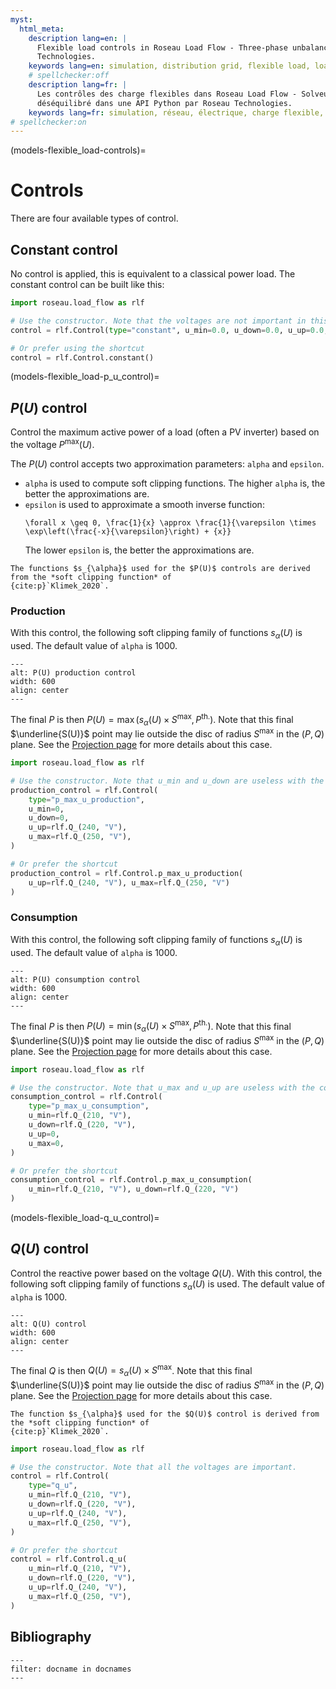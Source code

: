 ```yaml
---
myst:
  html_meta:
    description lang=en: |
      Flexible load controls in Roseau Load Flow - Three-phase unbalanced load flow solver in a Python API by Roseau
      Technologies.
    keywords lang=en: simulation, distribution grid, flexible load, load, model, controls
    # spellchecker:off
    description lang=fr: |
      Les contrôles des charge flexibles dans Roseau Load Flow - Solveur d'écoulement de charge triphasé et
      déséquilibré dans une API Python par Roseau Technologies.
    keywords lang=fr: simulation, réseau, électrique, charge flexible, bus, roseau load flow, modèle, contrôles
# spellchecker:on
---
```


(models-flexible_load-controls)=

# Controls

There are four available types of control.

## Constant control

No control is applied, this is equivalent to a classical power load. The constant control can be built like this:

```python
import roseau.load_flow as rlf

# Use the constructor. Note that the voltages are not important in this case.
control = rlf.Control(type="constant", u_min=0.0, u_down=0.0, u_up=0.0, u_max=0.0)

# Or prefer using the shortcut
control = rlf.Control.constant()
```

(models-flexible_load-p_u_control)=

## $P(U)$ control

Control the maximum active power of a load (often a PV inverter) based on the voltage $P^{\max}(U)$.

The $P(U)$ control accepts two approximation parameters: `alpha` and `epsilon`.

- `alpha` is used to compute soft clipping functions. The higher `alpha` is, the better the approximations are.
- `epsilon` is used to approximate a smooth inverse function:
  ```{math}
  \forall x \geq 0, \frac{1}{x} \approx \frac{1}{\varepsilon \times \exp\left(\frac{-x}{\varepsilon}\right) + {x}}
  ```
  The lower `epsilon` is, the better the approximations are.

```{note}
The functions $s_{\alpha}$ used for the $P(U)$ controls are derived from the *soft clipping function* of
{cite:p}`Klimek_2020`.
```

### Production

With this control, the following soft clipping family of functions $s_{\alpha}(U)$ is used. The default value of `alpha`
is 1000.

```{image} /_static/Load/FlexibleLoad/Control_PU_Prod.svg
---
alt: P(U) production control
width: 600
align: center
---
```

The final $P$ is then $P(U) = \max(s_{\alpha}(U) \times S^{\max}, P^{\mathrm{th.}})$. Note that this final
$\underline{S(U)}$ point may lie outside the disc of radius $S^{\max}$ in the $(P, Q)$ plane. See the
[Projection page](models-flexible_load-projections) for more details about this case.

```python
import roseau.load_flow as rlf

# Use the constructor. Note that u_min and u_down are useless with the production control
production_control = rlf.Control(
    type="p_max_u_production",
    u_min=0,
    u_down=0,
    u_up=rlf.Q_(240, "V"),
    u_max=rlf.Q_(250, "V"),
)

# Or prefer the shortcut
production_control = rlf.Control.p_max_u_production(
    u_up=rlf.Q_(240, "V"), u_max=rlf.Q_(250, "V")
)
```

### Consumption

With this control, the following soft clipping family of functions $s_{\alpha}(U)$ is used. The default value of `alpha`
is 1000.

```{image} /_static/Load/FlexibleLoad/Control_PU_Cons.svg
---
alt: P(U) consumption control
width: 600
align: center
---
```

The final $P$ is then $P(U) = \min(s_{\alpha}(U) \times S^{\max}, P^{\mathrm{th.}})$. Note that this final
$\underline{S(U)}$ point may lie outside the disc of radius $S^{\max}$ in the $(P, Q)$ plane. See the
[Projection page](models-flexible_load-projections) for more details about this case.

```python
import roseau.load_flow as rlf

# Use the constructor. Note that u_max and u_up are useless with the consumption control
consumption_control = rlf.Control(
    type="p_max_u_consumption",
    u_min=rlf.Q_(210, "V"),
    u_down=rlf.Q_(220, "V"),
    u_up=0,
    u_max=0,
)

# Or prefer the shortcut
consumption_control = rlf.Control.p_max_u_consumption(
    u_min=rlf.Q_(210, "V"), u_down=rlf.Q_(220, "V")
)
```

(models-flexible_load-q_u_control)=

## $Q(U)$ control

Control the reactive power based on the voltage $Q(U)$. With this control, the following soft clipping family of
functions $s_{\alpha}(U)$ is used. The default value of `alpha` is 1000.

```{image} /_static/Load/FlexibleLoad/Control_QU.svg
---
alt: Q(U) control
width: 600
align: center
---
```

The final $Q$ is then $Q(U) = s_{\alpha}(U) \times S^{\max}$. Note that this final $\underline{S(U)}$ point may lie
outside the disc of radius $S^{\max}$ in the $(P, Q)$ plane. See the [Projection page](models-flexible_load-projections)
for more details about this case.

```{note}
The function $s_{\alpha}$ used for the $Q(U)$ control is derived from the *soft clipping function* of
{cite:p}`Klimek_2020`.
```

```python
import roseau.load_flow as rlf

# Use the constructor. Note that all the voltages are important.
control = rlf.Control(
    type="q_u",
    u_min=rlf.Q_(210, "V"),
    u_down=rlf.Q_(220, "V"),
    u_up=rlf.Q_(240, "V"),
    u_max=rlf.Q_(250, "V"),
)

# Or prefer the shortcut
control = rlf.Control.q_u(
    u_min=rlf.Q_(210, "V"),
    u_down=rlf.Q_(220, "V"),
    u_up=rlf.Q_(240, "V"),
    u_max=rlf.Q_(250, "V"),
)
```

## Bibliography

```{bibliography}
---
filter: docname in docnames
---
```
